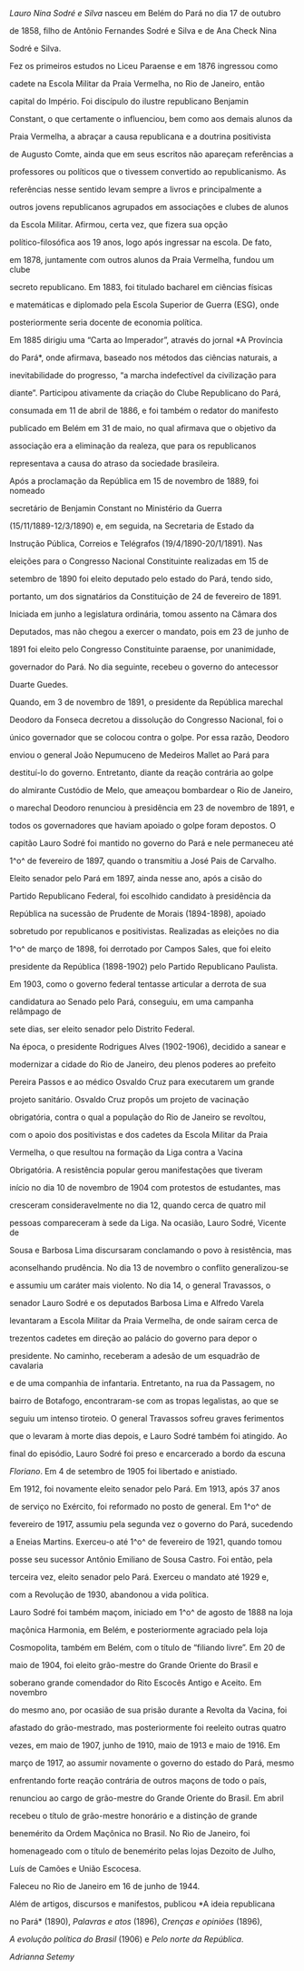 

*Lauro Nina Sodré e Silva* nasceu em Belém do Pará no dia 17 de outubro

de 1858, filho de Antônio Fernandes Sodré e Silva e de Ana Check Nina

Sodré e Silva.



Fez os primeiros estudos no Liceu Paraense e em 1876 ingressou como

cadete na Escola Militar da Praia Vermelha, no Rio de Janeiro, então

capital do Império. Foi discípulo do ilustre republicano Benjamin

Constant, o que certamente o influenciou, bem como aos demais alunos da

Praia Vermelha, a abraçar a causa republicana e a doutrina positivista

de Augusto Comte, ainda que em seus escritos não apareçam referências a

professores ou políticos que o tivessem convertido ao republicanismo. As

referências nesse sentido levam sempre a livros e principalmente a

outros jovens republicanos agrupados em associações e clubes de alunos

da Escola Militar. Afirmou, certa vez, que fizera sua opção

político-filosófica aos 19 anos, logo após ingressar na escola. De fato,

em 1878, juntamente com outros alunos da Praia Vermelha, fundou um clube

secreto republicano. Em 1883, foi titulado bacharel em ciências físicas

e matemáticas e diplomado pela Escola Superior de Guerra (ESG), onde

posteriormente seria docente de economia política.



Em 1885 dirigiu uma “Carta ao Imperador”, através do jornal *A Província

do Pará*, onde afirmava, baseado nos métodos das ciências naturais, a

inevitabilidade do progresso, “a marcha indefectível da civilização para

diante”. Participou ativamente da criação do Clube Republicano do Pará,

consumada em 11 de abril de 1886, e foi também o redator do manifesto

publicado em Belém em 31 de maio, no qual afirmava que o objetivo da

associação era a eliminação da realeza, que para os republicanos

representava a causa do atraso da sociedade brasileira.



Após a proclamação da República em 15 de novembro de 1889, foi nomeado

secretário de Benjamin Constant no Ministério da Guerra

(15/11/1889-12/3/1890) e, em seguida, na Secretaria de Estado da

Instrução Pública, Correios e Telégrafos (19/4/1890-20/1/1891). Nas

eleições para o Congresso Nacional Constituinte realizadas em 15 de

setembro de 1890 foi eleito deputado pelo estado do Pará, tendo sido,

portanto, um dos signatários da Constituição de 24 de fevereiro de 1891.

Iniciada em junho a legislatura ordinária, tomou assento na Câmara dos

Deputados, mas não chegou a exercer o mandato, pois em 23 de junho de

1891 foi eleito pelo Congresso Constituinte paraense, por unanimidade,

governador do Pará. No dia seguinte, recebeu o governo do antecessor

Duarte Guedes.



Quando, em 3 de novembro de 1891, o presidente da República marechal

Deodoro da Fonseca decretou a dissolução do Congresso Nacional, foi o

único governador que se colocou contra o golpe. Por essa razão, Deodoro

enviou o general João Nepumuceno de Medeiros Mallet ao Pará para

destituí-lo do governo. Entretanto, diante da reação contrária ao golpe

do almirante Custódio de Melo, que ameaçou bombardear o Rio de Janeiro,

o marechal Deodoro renunciou à presidência em 23 de novembro de 1891, e

todos os governadores que haviam apoiado o golpe foram depostos. O

capitão Lauro Sodré foi mantido no governo do Pará e nele permaneceu até

1^o^ de fevereiro de 1897, quando o transmitiu a José Pais de Carvalho.



Eleito senador pelo Pará em 1897, ainda nesse ano, após a cisão do

Partido Republicano Federal, foi escolhido candidato à presidência da

República na sucessão de Prudente de Morais (1894-1898), apoiado

sobretudo por republicanos e positivistas. Realizadas as eleições no dia

1^o^ de março de 1898, foi derrotado por Campos Sales, que foi eleito

presidente da República (1898-1902) pelo Partido Republicano Paulista.

Em 1903, como o governo federal tentasse articular a derrota de sua

candidatura ao Senado pelo Pará, conseguiu, em uma campanha relâmpago de

sete dias, ser eleito senador pelo Distrito Federal.



Na época, o presidente Rodrigues Alves (1902-1906), decidido a sanear e

modernizar a cidade do Rio de Janeiro, deu plenos poderes ao prefeito

Pereira Passos e ao médico Osvaldo Cruz para executarem um grande

projeto sanitário. Osvaldo Cruz propôs um projeto de vacinação

obrigatória, contra o qual a população do Rio de Janeiro se revoltou,

com o apoio dos positivistas e dos cadetes da Escola Militar da Praia

Vermelha, o que resultou na formação da Liga contra a Vacina

Obrigatória. A resistência popular gerou manifestações que tiveram

início no dia 10 de novembro de 1904 com protestos de estudantes, mas

cresceram consideravelmente no dia 12, quando cerca de quatro mil

pessoas compareceram à sede da Liga. Na ocasião, Lauro Sodré, Vicente de

Sousa e Barbosa Lima discursaram conclamando o povo à resistência, mas

aconselhando prudência. No dia 13 de novembro o conflito generalizou-se

e assumiu um caráter mais violento. No dia 14, o general Travassos, o

senador Lauro Sodré e os deputados Barbosa Lima e Alfredo Varela

levantaram a Escola Militar da Praia Vermelha, de onde saíram cerca de

trezentos cadetes em direção ao palácio do governo para depor o

presidente. No caminho, receberam a adesão de um esquadrão de cavalaria

e de uma companhia de infantaria. Entretanto, na rua da Passagem, no

bairro de Botafogo, encontraram-se com as tropas legalistas, ao que se

seguiu um intenso tiroteio. O general Travassos sofreu graves ferimentos

que o levaram à morte dias depois, e Lauro Sodré também foi atingido. Ao

final do episódio, Lauro Sodré foi preso e encarcerado a bordo da escuna

*Floriano*. Em 4 de setembro de 1905 foi libertado e anistiado.



Em 1912, foi novamente eleito senador pelo Pará. Em 1913, após 37 anos

de serviço no Exército, foi reformado no posto de general. Em 1^o^ de

fevereiro de 1917, assumiu pela segunda vez o governo do Pará, sucedendo

a Eneias Martins. Exerceu-o até 1^o^ de fevereiro de 1921, quando tomou

posse seu sucessor Antônio Emiliano de Sousa Castro. Foi então, pela

terceira vez, eleito senador pelo Pará. Exerceu o mandato até 1929 e,

com a Revolução de 1930, abandonou a vida política.



Lauro Sodré foi também maçom, iniciado em 1^o^ de agosto de 1888 na loja

maçônica Harmonia, em Belém, e posteriormente agraciado pela loja

Cosmopolita, também em Belém, com o título de “filiando livre”. Em 20 de

maio de 1904, foi eleito grão-mestre do Grande Oriente do Brasil e

soberano grande comendador do Rito Escocês Antigo e Aceito. Em novembro

do mesmo ano, por ocasião de sua prisão durante a Revolta da Vacina, foi

afastado do grão-mestrado, mas posteriormente foi reeleito outras quatro

vezes, em maio de 1907, junho de 1910, maio de 1913 e maio de 1916. Em

março de 1917, ao assumir novamente o governo do estado do Pará, mesmo

enfrentando forte reação contrária de outros maçons de todo o país,

renunciou ao cargo de grão-mestre do Grande Oriente do Brasil. Em abril

recebeu o título de grão-mestre honorário e a distinção de grande

benemérito da Ordem Maçônica no Brasil. No Rio de Janeiro, foi

homenageado com o título de benemérito pelas lojas Dezoito de Julho,

Luís de Camões e União Escocesa.



Faleceu no Rio de Janeiro em 16 de junho de 1944.



Além de artigos, discursos e manifestos, publicou *A ideia republicana

no Pará* (1890), *Palavras e atos* (1896), *Crenças e opiniões* (1896),

*A evolução política do Brasil* (1906) e *Pelo norte da República*.



*Adrianna Setemy*



